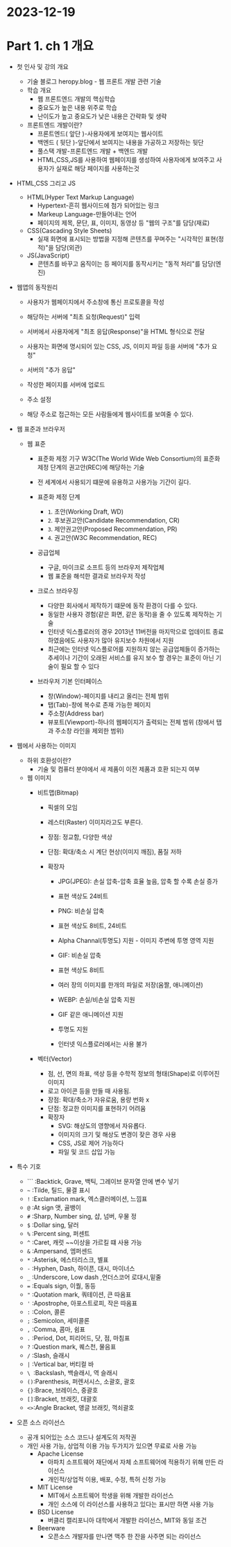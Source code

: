 # 2023-12-19
# Part 1. ch 1 개요

- 첫 인사 및 강의 개요
  - 기술 블로그 heropy.blog - 웹 프론트 개발 관련 기술 
  - 학습 개요
    - 웹 프론트엔드 개발의 핵심학습
    - 중요도가 높은 내용 위주로 학습
    - 난이도가 높고 중요도가 낮은 내용은 간략화 및 생략
  - 프론트엔드 개발이란?
    - 프론트엔드( 앞단 )-사용자에게 보여지는 웹사이트
    - 백엔드 ( 뒷단 )-앞단에서 보여지는 내용을 가공하고 저장하는 뒷단
    - 풀스택 개발-프론트엔드 개발 + 백엔드 개발
    - HTML,CSS,JS를 사용하여 웹페이지를 생성하여 사용자에게 보여주고 사용자가 실재로 해당 페이지를 사용하는것

- HTML,CSS 그리고 JS
  - HTML(Hyper Text Markup Language)
    - Hypertext-흔히 웹사이드에 첨가 되어있는 링크
    - Markeup Language-만들어내는 언어
    - 페이지의 제목, 문단, 표, 이미지, 동영상 등 "웹의 구조"를 담당(재료)
  - CSS(Cascading Style Sheets)
    - 실재 화면에 표시되는 방법을 지정해 콘텐츠를 꾸며주는 "시각적인 표현(정적)"을 담당(외관)
  - JS(JavaScript)
    - 콘텐츠를 바꾸고 움직이는 등 페이지를 동작시키는 "동적 처리"를 담당(엔진)
  
- 웹앱의 동작원리
  - 사용자가 웹페이지에서 주소창에 통신 프로토콜을 작성
  - 해당하는 서버에 "최초 요청(Request)" 입력
  - 서버에서 사용자에게 "최초 응답(Response)"을 HTML 형식으로 전달
  - 사용자는 화면에 명시되어 있는 CSS, JS, 이미지 파일 등을 서버에 "추가 요청"
  - 서버의 "추가 응답"

  - 작성한 페이지를 서버에 업로드
  - 주소 설정
  - 해당 주소로 접근하는 모든 사람들에게 웹사이트를 보여줄 수 있다.

- 웹 표준과 브라우저
  - 웹 표준
    - 표준화 제정 기구 W3C(The World Wide Web Consortium)의 표준화 제정 단계의 권고안(REC)에 해당하는 기술
    - 전 세계에서 사용되기 떄문에 유용하고 사용가능 기간이 길다.
    - 표준화 제정 단계
      - `1`. 초안(Working Draft, WD)
      - `2`. 후보권고안(Candidate Recommendation, CR)
      - `3`. 제안권고안(Proposed Recommendation, PR)
      - `4`. 권고안(W3C Recommendation, REC)
    
    - 공급업체
      - 구글, 마이크로 소프트 등의 브라우저 제작업체
      - 웹 표준을 해석한 결과로 브라우저 작성

    - 크로스 브라우징
      - 다양한 회사에서 제작하기 떄문에 동작 환경이 다를 수 있다.
      - 동일한 사용자 경험(같은 화면, 같은 동작)을 줄 수 있도록 제작하는 기술
      - 인터넷 익스플로러의 경우 2013년 11버전을 마지막으로 업데이트 종료하였음에도 사용자가 많아 유지보수 차원에서 지원
      - 최근에는 인터넷 익스플로어를 지원하지 않는 공급업체들이 증가하는 추세이나 기간이 오래된 서비스를 유지 보수 할 경우는 표준이 아닌 기술이 필요 할 수 있다

    - 브라우저 기본 인터페이스
      - 창(Window)-페이지를 내리고 올리는 전체 범위
      - 탭(Tab)-창에 복수로 존재 가능한 페이지
      - 주소창(Address bar)
      - 뷰포트(Viewport)-하나의 웹페이지가 출력되는 전체 범위 (창에서 탭과 주소창 라인을 제외한 범위)

- 웹에서 사용하는 이미지
  - 하위 호환성이란?
    - 기술 및 컴퓨터 분야에서 새 제품이 이전 제품과 호환 되는지 여부
  - 웹 이미지
    - 비트맵(Bitmap)
      - 픽셀의 모임
      - 레스터(Raster) 이미지라고도 부른다.
      - 장점: 정교함, 다양한 색상
      - 단점: 확대/축소 시 계단 현상(이미지 깨짐), 품질 저하
      
      - 확장자
        - JPG(JPEG): 손실 압축-압축 효율 높음, 압축 할 수록 손실 증가
        - 표현 색상도 24비트
        
        - PNG: 비손실 압축
        - 표현 색상도 8비트, 24비트
        - Alpha Channal(투명도) 지원 - 이미지 주변에 투명 영역 지원
        
        - GIF: 비손실 압축
        - 표현 색상도 8비트
        - 여러 장의 이미지를 한개의 파일로 저장(움짤, 애니메이션)
        
        - WEBP: 손실/비손실 압축 지원
        - GIF 같은 애니메이션 지원
        - 투명도 지원
        - 인터넷 익스플로러에서는 사용 불가

    - 벡터(Vector)
      - 점, 선, 면의 좌표, 색상 등을 수학적 정보의 형태(Shape)로 이루어진 이미지
      - 로고 아이콘 등을 만들 때 사용됨.
      - 장점: 확대/축소가 자유로움, 용량 번화 x
      - 단점: 정교한 이미지를 표현하기 어려움
      - 확장자
        - SVG: 해상도의 영향에서 자유롭다.
        - 이미지의 크기 및 해상도 변경이 잦은 경우 사용 
        - CSS, JS로 제어 가능하다
        - 파일 및 코드 삽입 가능

- 특수 기호
  -  `\`` :Backtick, Grave, 백틱, 그레이브 문자열 안에 변수 넣기
  -  `~` :Tilde, 틸드, 물결 표시
  -  `!` :Exclamation mark, 엑스클러메이션, 느낌표
  -  `@` :At sign 앳, 골뱅이
  -  `#` :Sharp, Number sing, 샵, 넘버, 우물 정
  -  `$` :Dollar sing, 달러
  -  `%` :Percent sing, 퍼센트
  -  `^` :Caret, 캐럿 ~~이상을 가르킬 떄 사용 가능
  -  `&` :Ampersand, 엠퍼센드
  -  `*` :Asterisk, 에스터리스크, 별표
  -  `-` :Hyphen, Dash, 하이픈, 대시, 마이너스
  -  `_` :Underscore, Low dash ,언더스코어 로대시,밑줄
  -  `=` :Equals sign, 이퀄, 동등
  -  `"` :Quotation mark, 쿼테이션, 큰 따옴표
  -  `'` :Apostrophe, 아포스트로피, 작은 따옴표
  -  `:` :Colon, 콜론
  -  `;` :Semicolon, 세미콜론
  -  `,` :Comma, 콤마, 쉼표
  -  `.` :Period, Dot, 피리어드, 닷, 점, 마침표
  -  `?` :Question mark, 퀘스천, 물음표
  -  `/` :Slash, 슬래시
  -  `|` :Vertical bar, 버티컬 바
  -  `\ `:Backslash, 백슬래시, 역 슬래시
  -  `()`:Parenthesis, 퍼렌서시스, 소괄호, 괄호
  -  `{}`:Brace, 브레이스, 중괄호
  -  `[]`:Bracket, 브래킷, 대괄호
  -  `<>`:Angle Bracket, 앵글 브래킷, 꺽쇠괄호

- 오픈 소스 라이선스
  - 공개 되어있는 소스 코드나 설계도의 저작권
  - 개인 사용 가능, 상업적 이용 가능 두가지가 있으면 무료로 사용 가능
    - Apache License 
      - 아파치 소프트웨어 재단에서 자체 소프트웨어에 적용하기 위해 만든 라이선스
      - 개인적/상업적 이용, 배포, 수정, 특허 신청 가능
    - MIT License
      - MIT에서 소프트웨어 학생을 위해 개발한 라이선스
      - 개인 소스에 이 라이선스를 사용하고 있다는 표시만 하면 사용 가능
    - BSD License
      - 버클리 캘리포니아 대학에서 개발한 라이선스, MIT와 동일 조건
    - Beerware
      - 오픈소스 개발자를 만나면 맥주 한 잔을 사주면 되는 라이선스 









  


  
